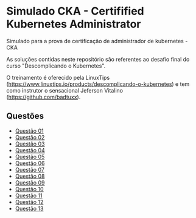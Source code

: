 # Simulado CKA - Certifified Kubernetes Administrator

Simulado para a prova de certificação de administrador de kubernetes - CKA

As soluções contidas neste repositório são referentes ao desafio final do curso "Descomplicando o Kubernetes".

O treinamento é oferecido pela LinuxTips (https://www.linuxtips.io/products/descomplicando-o-kubernetes) e tem como instrutor o sensacional Jeferson Vitalino (https://github.com/badtuxx).

## Questões

- [Questão 01](Questao_01/questao.md)
- [Questão 02](Questao_02/questao.md)
- [Questão 03](Questao_03/questao.md)
- [Questão 04](Questao_04/questao.md)
- [Questão 05](Questao_05/questao.md)
- [Questão 06](Questao_06/questao.md)
- [Questão 07](Questao_07/questao.md)
- [Questão 08](Questao_08/questao.md)
- [Questão 09](Questao_09/questao.md)
- [Questão 10](Questao_10/questao.md)
- [Questão 11](Questao_11/questao.md)
- [Questão 12](Questao_12/questao.md)
- [Questão 13](Questao_13/questao.md)
